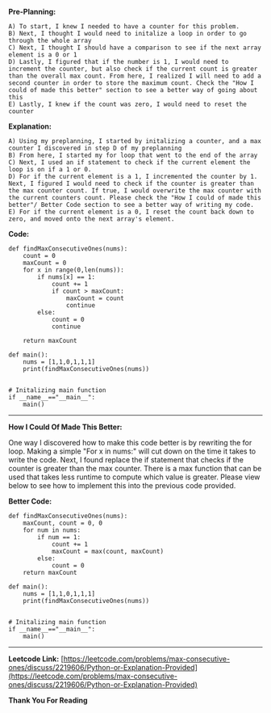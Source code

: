 **Pre-Planning:**
	
	A) To start, I knew I needed to have a counter for this problem. 
	B) Next, I thought I would need to initalize a loop in order to go through the whole array
	C) Next, I thought I should have a comparison to see if the next array element is a 0 or 1
	D) Lastly, I figured that if the number is 1, I would need to increment the counter, but also check if the current count is greater than the overall max count. From here, I realized I will need to add a second counter in order to store the maximum count. Check the "How I could of made this better" section to see a better way of going about this
	E) Lastly, I knew if the count was zero, I would need to reset the counter
	
**Explanation:**
	
	A) Using my preplanning, I started by initalizing a counter, and a max counter I discovered in step D of my preplanning
	B) From here, I started my for loop that went to the end of the array
	C) Next, I used an if statement to check if the current element the loop is on if a 1 or 0. 
	D) For if the current element is a 1, I incremented the counter by 1. Next, I figured I would need to check if the counter is greater than the max counter count. If true, I would overwrite the max counter with the current counters count. Please check the "How I could of made this better"/ Better Code section to see a better way of writing my code.
	E) For if the current element is a 0, I reset the count back down to zero, and moved onto the next array's element.

**Code:**

	def findMaxConsecutiveOnes(nums):
        count = 0
        maxCount = 0
        for x in range(0,len(nums)):
            if nums[x] == 1:
                count += 1
                if count > maxCount:
                    maxCount = count
                    continue
            else:          
                count = 0
                continue

        return maxCount
    
    def main():
        nums = [1,1,0,1,1,1]
        print(findMaxConsecutiveOnes(nums))
    
    
    # Initalizing main function
    if __name__=="__main__":
        main()
		
----

**How I Could Of Made This Better:**

One way I discovered how to make this code better is by rewriting the for loop.
Making a simple "For x in nums:" will cut down on the time it takes to write the code. Next, I found replace the if statement that checks if the counter is greater than the max counter. There is a max function that can be used that takes less runtime to compute which value is greater. Please view below to see how to implement this into the previous code provided.

**Better Code:**
	
	def findMaxConsecutiveOnes(nums):
        maxCount, count = 0, 0
        for num in nums:
            if num == 1:
                count += 1
                maxCount = max(count, maxCount)
            else:
                count = 0
        return maxCount
    
    def main():
        nums = [1,1,0,1,1,1]
        print(findMaxConsecutiveOnes(nums))
  
  
    # Initalizing main function
    if __name__=="__main__":
        main()
		
----
**Leetcode Link:**
[https://leetcode.com/problems/max-consecutive-ones/discuss/2219606/Python-or-Explanation-Provided](https://leetcode.com/problems/max-consecutive-ones/discuss/2219606/Python-or-Explanation-Provided)

**Thank You For Reading**
	
